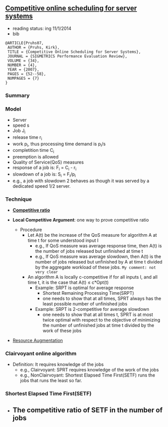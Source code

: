 ## [Competitive online scheduling for server systems](http://dl.acm.org/citation.cfm?id=1243411)

- reading status: ing 11/1/2014
- bib
```
@ARTICLE{Pruhs07,
 AUTHOR = {Pruhs, Kirk},
 TITLE = {Competitive Online Scheduling for Server Systems},
 JOURNAL = {SIGMETRICS Performance Evaluation Review},
 VOLUME = {34},
 NUMBER = {4},
 YEAR = {2007},
 PAGES = {52--58},
 NUMPAGES = {7}
} 
```

### Summary


### Model
- Server
 - speed s
- Job J<sub>i</sub>
 - release time r<sub>i</sub>
 - work p<sub>i</sub>, thus processing time demand is p<sub>i</sub>/s
 - completition time C<sub>i</sub>
 - preemption is allowed
- Quality of Service(QoS) measures
 - response of a job is: F<sub>i</sub> = C<sub>i</sub> - r<sub>i</sub>
 - slowdown of a job is: S<sub>i</sub> = F<sub>i</sub>/p<sub>i</sub>
  - e.g., a job with slowdown 2 behaves as though it was served by a dedicated speed 1/2 server.
 
 
### Technique
- [**Competitive ratio**](../algorithms/file/Competitiveness.md)

- **Local Competitive Argument**: one way to prove competitive ratio
    - Procedure
        - Let A(t) be the increase of the QoS measure for algorithm A at time t for some understood input I
            - e.g., If QoS measure was average response time, then A(t) is the number of jobs released but unfinished at time t
            - e.g., If QoS measure was average slowdown, then A(t) is the number of jobs released but unfinished by A at time t divided by the aggregate workload of these jobs. `My comment: not very clear`
        - An algorithm A is locally c-competitive if for all inputs I, and all time t, it is the case that A(t) &le; c*Opt(t)
            - Example: SRPT is optimal for average response 
                - Shortest Remaining Processing Time(SRPT)
                - one needs to show that at all times, SPRT always has the least possible number of unfinished jobs
            - Example: SRPT is 2-competitive for average slowdown
                - one needs to show that at all times t, SPRT is at most twice optimal with respect to the objective of minimizing the number of unfinished jobs at time t divided by the work of these jobs

- [Resource Augmentation](../algorithms/file/resourceAug.md)

### Clairvoyant online algorithm
- Definition: It requires knowledge of the jobs
    - e.g., Clairvoyant: SPRT requires knowledge of the work of the jobs 
    - e.g., NonClairvoyant: Shortest Elapsed Time First(SETF) runs the jobs that runs the least so far.


### Shortest Elapsed Time First(SETF)
- The competitive ratio of SETF in the number of jobs
    - 
